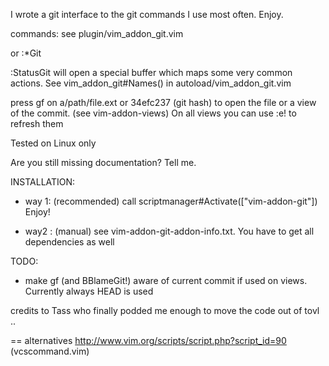I wrote a git interface to the git commands I use most often.
Enjoy.

commands:
    see plugin/vim_addon_git.vim

or
    :*Git<c-d>

:StatusGit
will open a special buffer which maps some very common actions.
See vim_addon_git#Names() in autoload/vim_addon_git.vim

press gf on a/path/file.ext or 34efc237 (git hash)
to open the file or a view of the commit. (see vim-addon-views)
On all views you can use :e! to refresh them

Tested on Linux only

Are you still missing documentation? Tell me.


INSTALLATION:


* way 1: (recommended)
  call scriptmanager#Activate(["vim-addon-git"])
  Enjoy!


* way2 : (manual)
  see vim-addon-git-addon-info.txt. You have to get all dependencies
  as well


TODO:



* make gf (and BBlameGit!) aware of current commit if
  used on views. Currently always HEAD is used


credits to Tass who finally podded me enough to move the code out of tovl ..


== alternatives
http://www.vim.org/scripts/script.php?script_id=90 (vcscommand.vim)

